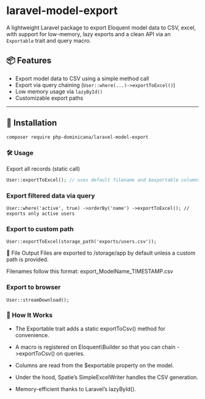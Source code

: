# laravel-model-export

A lightweight Laravel package to export Eloquent model data to CSV, excel, with support for low-memory, lazy exports and a clean API via an `Exportable` trait and query macro.

## 📦 Features

- Export model data to CSV using a simple method call
- Export via query chaining (`User::where(...)->exportToExcel()`)
- Low memory usage via `lazyById()`
- Customizable export paths

---

## 🚀 Installation

```bash
composer require php-dominicana/laravel-model-export
```

### 🛠 Usage
Export all records (static call)

```php
User::exportToExcel(); // uses default filename and $exportable columns
```

### Export filtered data via query

``
User::where('active', true)
    ->orderBy('name')
    ->exportToExcel(); // exports only active users
``

### Export to custom path

``
User::exportToExcel(storage_path('exports/users.csv'));
``

📁 File Output
Files are exported to /storage/app by default unless a custom path is provided.

Filenames follow this format:
export_ModelName_TIMESTAMP.csv

### Export to browser

``
User::streamDownload();
``

### 🧠 How It Works
- The Exportable trait adds a static exportToCsv() method for convenience.

- A macro is registered on Eloquent\Builder so that you can chain ->exportToCsv() on queries.

- Columns are read from the $exportable property on the model.

- Under the hood, Spatie’s SimpleExcelWriter handles the CSV generation.

- Memory-efficient thanks to Laravel’s lazyById().
